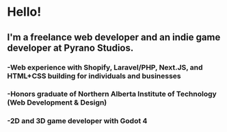 # Hello!
## I'm a freelance web developer and an indie game developer at Pyrano Studios.
### -Web experience with Shopify, Laravel/PHP, Next.JS, and HTML+CSS building for individuals and businesses
### -Honors graduate of Northern Alberta Institute of Technology (Web Development & Design)
### -2D and 3D game developer with Godot 4
<!--
**AzureJames/azurejames** is a ✨ _special_ ✨ repository because its `README.md` (this file) appears on your GitHub profile.

Here are some ideas to get you started:

- 🔭 I’m currently working on ...
- 🌱 I’m currently learning ...
- 👯 I’m looking to collaborate on ...
- 🤔 I’m looking for help with ...
- 💬 Ask me about ...
- 📫 How to reach me: ...
- 😄 Pronouns: ...
- ⚡ Fun fact: ...
-->
